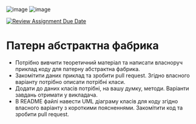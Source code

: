 ![image](https://github.com/Ostroh-Academy/05-abstract-factory-Stanislav-Koloda/assets/91200174/7f249456-bb77-47db-b497-3a111c6ac34b)
![image](https://github.com/Ostroh-Academy/05-abstract-factory-Stanislav-Koloda/assets/91200174/a0c7e3f6-a16e-441a-9820-1b6b7b978f41)


[![Review Assignment Due Date](https://classroom.github.com/assets/deadline-readme-button-24ddc0f5d75046c5622901739e7c5dd533143b0c8e959d652212380cedb1ea36.svg)](https://classroom.github.com/a/UO7VGONk)
# Патерн абстрактна фабрика

- Потрібно вивчити теоретичний матеріал та написати власноруч приклад коду для патерну абстрактна фабрика.
- Закомітити даних приклад та зробити pull request. Згідно власного варіанту потрібно описати потрібні класи.
- Додати до даних класів потрібні, на вашу думку, методи. Варіанти завдань отримати у викладача.
- В README файлі навести UML діаграму класів для коду згідно власного варіанту з короткими поясненнями. Закомітити код та зробити pull request.


